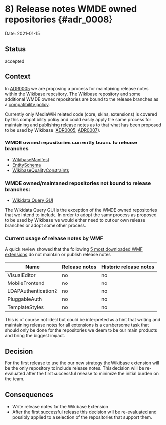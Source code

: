 # 8) Release notes WMDE owned repositories {#adr_0008}

Date: 2021-01-15

## Status

accepted

## Context

In [ADR0005] we are proposing a process for maintaining release notes within the Wikibase repository. The Wikibase repository and some additional WMDE owned repositories are bound to the release branches as a [compatibility policy](https://www.mediawiki.org/wiki/Compatibility#mediawiki_extensions).

Currently only MediaWiki related code (core, skins, extensions) is covered by this compatibility policy and could easily apply the same process for maintaining and publishing release notes as to that what has been proposed to be used by Wikibase ([ADR0005], [ADR0007]).

### WMDE owned repositories currently bound to release branches

- [WikibaseManifest](https://www.mediawiki.org/wiki/Extension:WikibaseManifest)
- [EntitySchema](https://www.mediawiki.org/wiki/Extension:EntitySchema)
- [WikibaseQualityConstraints](https://www.mediawiki.org/wiki/Extension:WikibaseQualityConstraints)

### WMDE owned/maintaned repositories not bound to release branches:

- [Wikidata Query GUI](https://gerrit.wikimedia.org/r/admin/repos/wikidata/query/gui)

The Wikidata Query GUI is the exception of the WMDE owned repositories that we intend to include. In order to adopt the same process as proposed to be used by Wikibase we would either need to cut our own release branches or adopt some other process.

### Current usage of release notes by WMF

A quick review showed that the following [5 most downloaded WMF extensions](https://grafana.wikimedia.org/d/000000161/extension-distributor-downloads?orgId=1&from=now-5y&to=now&var-release=REL1_35&var-groupby=1d) do not maintain or publish release notes.

| Name                | Release notes | Historic release notes |
| ------------------- | ------------- | ---------------------- |
| VisualEditor        | no            | no                     |
| MobileFrontend      | no            | no                     |
| LDAPAuthentication2 | no            | no                     |
| PluggableAuth       | no            | no                     |
| TemplateStyles      | no            | no                     |

This is of course not ideal but could be interpreted as a hint that writing and maintaining release notes for all extensions is a cumbersome task that should only be done for the repositories we deem to be our main products and bring the biggest impact.

## Decision

For the first release to use the our new strategy the Wikibase extension will be the only repository to include release notes. This decision will be re-evaluated after the first successful release to minimize the initial burden on the team.

## Consequences

- Write release notes for the Wikibase Extension
- After the first successful release this decision will be re-evaluated and possibly applied to a selection of the repositories that support them.

[ADR0005]: (0005-release-notes-process.md)
[ADR0007]: (0007-wikibase-release-notes-publish.md)
